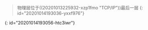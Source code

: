 > 物理层位于((20201013225932-xzp1fmo "TCP/IP"))最后一层
> {: id="20201014193036-yxxf976"}

{: id="20201014193056-htc3iwr"}
